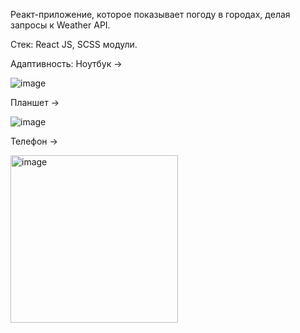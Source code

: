 Реакт-приложение, которое показывает погоду в городах, делая запросы к Weather API.

Стек: React JS, SCSS модули.

Адаптивность:
Ноутбук -> 

![image](https://github.com/nkataeva/weather-react/assets/71002922/8476c1ad-bbe1-4690-90b5-6b9752813c4b)

Планшет ->

![image](https://github.com/nkataeva/weather-react/assets/71002922/1ae12c3b-0e8d-4c04-91c3-62e04ea00173)

Телефон ->

<img width="268" alt="image" src="https://github.com/nkataeva/weather-react/assets/71002922/5ab3848b-0600-4a12-80a0-25fb18898bb3">
